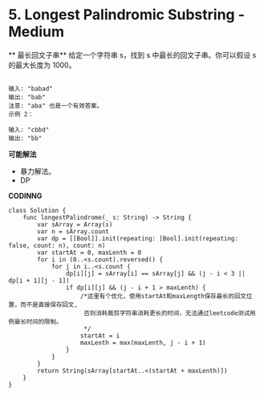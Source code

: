 # 5. Longest Palindromic Substring - Medium
** 最长回文子串**
给定一个字符串 s，找到 s 中最长的回文子串。你可以假设 s 的最大长度为 1000。

```示例 1：

输入: "babad"
输出: "bab"
注意: "aba" 也是一个有效答案。
示例 2：

输入: "cbbd"
输出: "bb"
```

**可能解法**

- 暴力解法。
- DP

**CODINNG**

```
class Solution {
    func longestPalindrome(_ s: String) -> String {
        var sArray = Array(s)
        var n = sArray.count
        var dp = [[Bool]].init(repeating: [Bool].init(repeating: false, count: n), count: n)
        var startAt = 0, maxLenth = 0
        for i in (0..<s.count).reversed() {
            for j in i..<s.count {
                dp[i][j] = sArray[i] == sArray[j] && (j - i < 3 || dp[i + 1][j - 1])
                if dp[i][j] && (j - i + 1 > maxLenth) {
                    /*这里有个优化，使用startAt和maxLength保存最长的回文位置，而不是直接保存回文,
                     否则消耗裁剪字符串消耗更长的时间，无法通过leetcode测试用例最长时间的限制。
                     */
                    startAt = i
                    maxLenth = max(maxLenth, j - i + 1)
                }
            }
        }
        return String(sArray[startAt..<(startAt + maxLenth)])
    }
}
```
